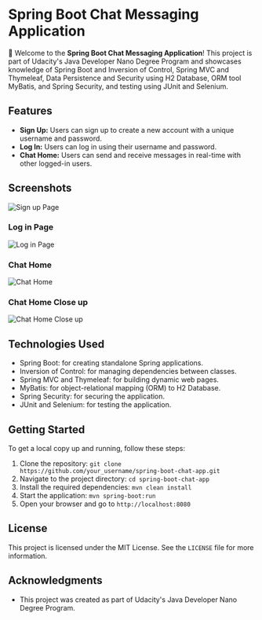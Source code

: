 # Spring Boot Chat Messaging Application

👋 Welcome to the **Spring Boot Chat Messaging Application**! This project is part of Udacity's Java Developer Nano Degree Program and showcases knowledge of Spring Boot and Inversion of Control, Spring MVC and Thymeleaf, Data Persistence and Security using H2 Database, ORM tool MyBatis, and Spring Security, and testing using JUnit and Selenium.

## Features

- **Sign Up:** Users can sign up to create a new account with a unique username and password.
- **Log In:** Users can log in using their username and password.
- **Chat Home:** Users can send and receive messages in real-time with other logged-in users.

## Screenshots

![Sign up Page](https://i.imgur.com/P3px6tT.png)

### Log in Page

![Log in Page](https://i.imgur.com/1ZPd3wj.png)

### Chat Home

![Chat Home](https://i.imgur.com/aMiefZO.png)

### Chat Home Close up

![Chat Home Close up](https://i.imgur.com/XR7jhjM.png)

## Technologies Used

- Spring Boot: for creating standalone Spring applications.
- Inversion of Control: for managing dependencies between classes.
- Spring MVC and Thymeleaf: for building dynamic web pages.
- MyBatis: for object-relational mapping (ORM) to H2 Database.
- Spring Security: for securing the application.
- JUnit and Selenium: for testing the application.

## Getting Started

To get a local copy up and running, follow these steps:

1. Clone the repository: `git clone https://github.com/your_username/spring-boot-chat-app.git`
2. Navigate to the project directory: `cd spring-boot-chat-app`
3. Install the required dependencies: `mvn clean install`
4. Start the application: `mvn spring-boot:run`
5. Open your browser and go to `http://localhost:8080`

## License

This project is licensed under the MIT License. See the `LICENSE` file for more information.

## Acknowledgments

- This project was created as part of Udacity's Java Developer Nano Degree Program.
